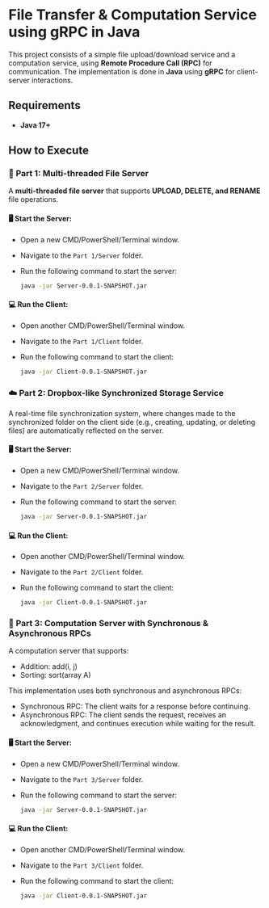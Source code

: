 # File Transfer & Computation Service using gRPC in Java

This project consists of a simple file upload/download service and a computation service, using **Remote Procedure Call (RPC)** for communication. The implementation is done in **Java** using **gRPC** for client-server interactions.

## Requirements
- **Java 17+**

## How to Execute

### 📂 Part 1: Multi-threaded File Server

A **multi-threaded file server** that supports **UPLOAD, DELETE, and RENAME** file operations.

#### 🖥️ Start the Server:
   - Open a new CMD/PowerShell/Terminal window.
   - Navigate to the `Part 1/Server` folder.
   - Run the following command to start the server:

     ```bash
     java -jar Server-0.0.1-SNAPSHOT.jar
     ```

#### 💻 Run the Client:
   - Open another CMD/PowerShell/Terminal window.
   - Navigate to the `Part 1/Client` folder.
   - Run the following command to start the client:

     ```bash
     java -jar Client-0.0.1-SNAPSHOT.jar
     ```

### ☁️ Part 2: Dropbox-like Synchronized Storage Service

A real-time file synchronization system, where changes made to the synchronized folder on the client side (e.g., creating, updating, or deleting files) are automatically reflected on the server.

#### 🖥️ Start the Server:
   - Open a new CMD/PowerShell/Terminal window.
   - Navigate to the `Part 2/Server` folder.
   - Run the following command to start the server:

     ```bash
     java -jar Server-0.0.1-SNAPSHOT.jar
     ```

#### 💻 Run the Client:
   - Open another CMD/PowerShell/Terminal window.
   - Navigate to the `Part 2/Client` folder.
   - Run the following command to start the client:

     ```bash
     java -jar Client-0.0.1-SNAPSHOT.jar
     ```

### 🔢 Part 3: Computation Server with Synchronous & Asynchronous RPCs

A computation server that supports:

- Addition: add(i, j)
- Sorting: sort(array A)

This implementation uses both synchronous and asynchronous RPCs:

- Synchronous RPC: The client waits for a response before continuing.
- Asynchronous RPC: The client sends the request, receives an acknowledgment, and continues execution while waiting for the result.

#### 🖥️ Start the Server:
   - Open a new CMD/PowerShell/Terminal window.
   - Navigate to the `Part 3/Server` folder.
   - Run the following command to start the server:

     ```bash
     java -jar Server-0.0.1-SNAPSHOT.jar
     ```

#### 💻 Run the Client:
   - Open another CMD/PowerShell/Terminal window.
   - Navigate to the `Part 3/Client` folder.
   - Run the following command to start the client:

     ```bash
     java -jar Client-0.0.1-SNAPSHOT.jar
     ```
